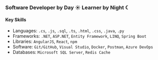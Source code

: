### Software Developer by Day ☀ Learner by Night ☾

#### Key Skills 
- Languages: `.cs`, `.js`, `.sql`, `.ts`, `.html`, `.css`, `.java`, `.py`
- Frameworks: `.NET`, `ASP.NET`, `Entity Framework`, `LINQ`, `Spring Boot`
- Libraries: `AngularJS`, `React`, `npm`
- Software: `Git/GitHub`, `Visual Studio`, `Docker`, `Postman`, `Azure DevOps`
- Databases: `Microsoft SQL Server`, `Redis Cache`
